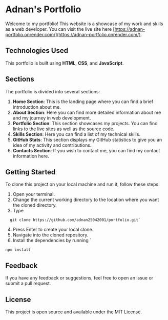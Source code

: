 # Adnan's Portfolio

Welcome to my portfolio! This website is a showcase of my work and skills as a web developer. You can visit the live site here [https://adnan-portfolio.onrender.com/](https://adnan-portfolio.onrender.com/).

## Technologies Used

This portfolio is built using **HTML**, **CSS**, and **JavaScript**.

## Sections

The portfolio is divided into several sections:

1. **Home Section**: This is the landing page where you can find a brief introduction about me.
2. **About Section**: Here you can find more detailed information about me and my journey in web development.
3. **Portfolio Section**: This section showcases my projects. You can find links to the live sites as well as the source code.
4. **Skills Section**: Here you can find a list of my technical skills.
5. **GitHub Stats**: This section displays my GitHub statistics to give you an idea of my activity and contributions.
6. **Contacts Section**: If you wish to contact me, you can find my contact information here.

## Getting Started

To clone this project on your local machine and run it, follow these steps:

1. Open your terminal.
2. Change the current working directory to the location where you want the cloned directory.
3. Type
```
  git clone https://github.com/adnan25042001/portfolio.git`
```
4. Press Enter to create your local clone.
5. Navigate into the cloned repository.
6. Install the dependencies by running `
```
npm install
```

## Feedback

If you have any feedback or suggestions, feel free to open an issue or submit a pull request.

## License

This project is open source and available under the MIT License.
